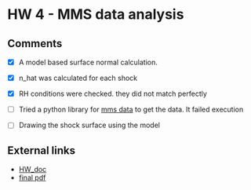 # HW 4 - MMS data analysis

## Comments

- [x] A model based surface normal calculation. 
- [x] n_hat was calculated for each shock
- [x] RH conditions were checked. they did not match perfectly 

- [ ] Tried a python library for [mms data](https://github.com/spedas/mms-examples) to get the data. It failed execution
- [ ] Drawing the shock surface using the model

## External links

- [HW_doc](https://drive.google.com/file/d/1nun1VGs0hBe_tRqn4odsu-XGNYROa70m/view?usp=sharing)
- [final pdf](https://drive.google.com/file/d/1zPiaWCgUKc6ZCCMZhSbY9KlB_WZ67r8A/view?usp=sharing)
